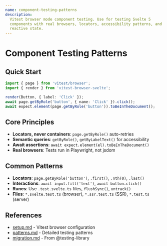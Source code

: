 ```yaml
---
name: component-testing-patterns
description:
  Vitest browser mode component testing. Use for testing Svelte 5
  components with real browsers, locators, accessibility patterns, and
  reactive state.
---
```


# Component Testing Patterns

## Quick Start

```typescript
import { page } from 'vitest/browser';
import { render } from 'vitest-browser-svelte';

render(Button, { label: 'Click' });
await page.getByRole('button', { name: 'Click' }).click();
await expect.element(page.getByRole('button')).toBeInTheDocument();
```

## Core Principles

- **Locators, never containers**: `page.getByRole()` auto-retries
- **Semantic queries**: `getByRole()`, `getByLabelText()` for
  accessibility
- **Await assertions**: `await expect.element(el).toBeInTheDocument()`
- **Real browsers**: Tests run in Playwright, not jsdom

## Common Patterns

- **Locators**: `page.getByRole('button')`, `.first()`, `.nth(0)`,
  `.last()`
- **Interactions**: `await input.fill('text')`, `await button.click()`
- **Runes**: Use `.test.svelte.ts` files, `flushSync()`, `untrack()`
- **Files**: `*.svelte.test.ts` (browser), `*.ssr.test.ts` (SSR),
  `*.test.ts` (server)

## References

- [setup.md](references/setup.md) - Vitest browser configuration
- [patterns.md](references/patterns.md) - Detailed testing patterns
- [migration.md](references/migration.md) - From @testing-library

<!--
PROGRESSIVE DISCLOSURE GUIDELINES:
- Keep this file ~50 lines total (max ~150 lines)
- Use 1-2 code blocks only (recommend 1)
- Keep description <200 chars for Level 1 efficiency
- Move detailed docs to references/ for Level 3 loading
- This is Level 2 - quick reference ONLY, not a manual
-->
